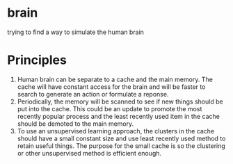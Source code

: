 # brain
trying to find a way to simulate the human brain

# Principles
1. Human brain can be separate to a cache and the main memory. The cache will have constant access for the brain and will be faster to search to generate an action or formulate a reponse. 
1. Periodically, the memory will be scanned to see if new things should be put into the cache. This could be an update to promote the most recently popular process and the least recently used item in the cache should be demoted to the main memory.
1. To use an unsupervised learning approach, the clusters in the cache should have a small constant size and use least recently used method to retain useful things. The purpose for the small cache is so the clustering or other unsupervised method is efficient enough. 
